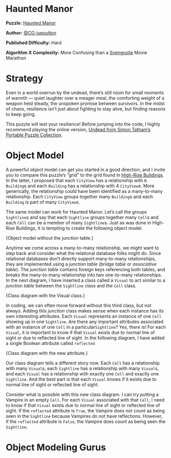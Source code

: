 # Haunted Manor

__Puzzle:__ [Haunted Manor](https://www.codingame.com/training/hard/haunted-manor)

__Author:__ [@CG-jupoulton](https://www.codingame.com/profile/d39436e9a23b5060ed3efaf1c24b4ba8929551)

__Published Difficulty:__ Hard

__Algorithm X Complexity:__ More Confusing than a [Svengoolie](https://www.metv.com/svengoolie/) Movie Marathon

# Strategy

Even in a world overrun by the undead, there’s still room for small moments of warmth —  quiet laughter over a meager meal, the comforting weight of a weapon held steady, the unspoken promise between survivors. In the midst of chaos, resilience isn’t just about fighting to stay alive, but finding reasons to keep going.

This puzzle will test your resilience! Before jumping into the code, I highly recommend playing the online version, [Undead from Simon Tatham’s Portable Puzzle Collection](https://www.chiark.greenend.org.uk/~sgtatham/puzzles/js/undead.html).

# Object Model

A powerful object model can get you started in a good direction, and I invite you to compare this puzzle’s “grid” to the grid found in [High-Rise Buildings](high-rise-buildings). In the latter, I proposed that each `CityView` has a relationship with `N` `Building`s and each `Building` has a relationship with 4 `CityView`s. More generically, the relationship could have been identified as a many-to-many relationship. Each `CityView` groups together many `Building`s and each `Building` is part of many `CityView`s.

The same model can work for Haunted Manor. Let’s call the groups `Sightline`s and say that each `Sightline` groups together many `Cell`s and each `Cell` can be a member of many `Sightline`s. Just as was done in High-Rise Buildings, it is tempting to create the following object model.

{Object model without the junction table.}

Anytime we come across a many-to-many relationship, we might want to step back and consider what the relational database folks might do. Since relational databases don’t directly support many-to-many relationships, they are implemented using a _junction table_ (_bridge table_ or _associative table_). The _junction table_ contains foreign keys referencing both tables, and breaks the many-to-many relationship into two one-to-many relationships. In the next diagram, I have inserted a class called a `Visual` to act similar to a _junction table_ between the `Sightline` class and the `Cell` class. 

{Class diagram with the Visual class.}

In coding, we can often move forward without this third class, but not always. Adding this _junction_ class makes sense when each instance has its own interesting attributes. Each `Visual` represents an instance of one `Cell` showing up in one `Sightline`. Are there any important attributes associated with an instance of one `Cell` in a particular`Sightline`? Yes, there is! For each `Visual`, it is important to know if that `Visual` exists due to normal line of sight or due to reflected line of sight. In the following diagram, I have added a single Boolean attribute called `reflected`

{Class diagram with the new attribute.}

Our class diagram tells a different story now. Each `Cell` has a relationship with many `Visual`s, each `Sightline` has a relationship with many `Visual`s, and each `Visual` has a relationship with exactly one `Cell` and exactly one `Sightline`. And the best part is that each `Visual` knows if it exists due to normal line of sight or reflected line of sight.

Consider what is possible with this new class diagram. I can try putting a Vampire in an empty `Cell`. For each `Visual` associated with that `Cell`, I need to know if that `Visual` exists due to normal line of sight or reflected line of sight. If the `reflected` attribute is `True`, the Vampire does not count as being seen in the `Sightline` because Vampires do not have reflections. However, if the `reflected` attribute is `False`, the Vampire does count as being seen the `Sightline`.

# Object Modeling Gurus

